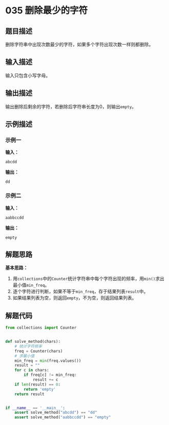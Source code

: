 # 035 删除最少的字符

## 题目描述

删除字符串中出现次数最少的字符，如果多个字符出现次数一样则都删除。

## 输入描述

输入只包含小写字母。

## 输出描述

输出删除后剩余的字符，若删除后字符串长度为0，则输出`empty`。

## 示例描述

### 示例一

**输入：**

```text
abcdd
```

**输出：**

```text
dd
```

### 示例二

**输入：**

```text
aabbccdd
```

**输出：**

```text
empty
```

## 解题思路

**基本思路：** 

1. 用`collections`中的`Counter`统计字符串中每个字符出现的频率，用`min()`求出最小值`min_freq`。
2. 逐个字符进行判断，如果不等于`min_freq`，存于结果列表`result`中。
3. 如果结果列表为空，则返回`empty`，不为空，则返回结果列表。

## 解题代码

```Python
from collections import Counter


def solve_method(chars):
    # 统计字符频率
    freq = Counter(chars)
    # 求最小值
    min_freq = min(freq.values())
    result = ""
    for c in chars:
        if freq[c] != min_freq:
            result += c
    if len(result) == 0:
        return 'empty'
    return result


if __name__ == '__main__':
    assert solve_method("abcdd") == "dd"
    assert solve_method("aabbccdd") == "empty"
```

